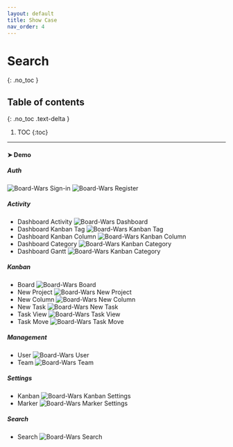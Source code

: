 ```yaml
---
layout: default
title: Show Case
nav_order: 4
---
```


# Search
{: .no_toc }

## Table of contents
{: .no_toc .text-delta }

1. TOC
{:toc}

---

<!-- Demo -->
#### ➤ Demo
##### Auth
![Board-Wars Sign-in](../../assets/images/auth/Auth.png)
![Board-Wars Register](../../assets/images/auth/auth-register.png)
##### Activity
* Dashboard Activity
  ![Board-Wars Dashboard](../../assets/images/activity/dashboard.png)
* Dashboard Kanban Tag
  ![Board-Wars Kanban Tag](../../assets/images/activity/activity-chart-order.png)
* Dashboard Kanban Column
  ![Board-Wars  Kanban Column](../../assets/images/activity/activity-chart-column.png)
* Dashboard Category
  ![Board-Wars  Kanban Category](../../assets/images/activity/activity-chart-category.png)
* Dashboard Gantt
  ![Board-Wars  Kanban Category](../../assets/images/activity/activity-gantt.png)
##### Kanban
* Board
  ![Board-Wars Board](../../assets/images/kanban/board.png)
* New Project
  ![Board-Wars New Project](../../assets/images/kanban/new-project.png)
* New Column
  ![Board-Wars New Column](../../assets/images/kanban/new-column.png)
* New Task
  ![Board-Wars New Task](../../assets/images/kanban/new-task.png)
* Task View
  ![Board-Wars Task View](../../assets/images/kanban/task-view.png)
* Task Move
  ![Board-Wars Task Move](../../assets/images/kanban/task-move.png)
##### Management
* User
  ![Board-Wars User](../../assets/images/management/user.png)
* Team
  ![Board-Wars Team](../../assets/images/management/team.png)
##### Settings
* Kanban 
  ![Board-Wars Kanban Settings](../../assets/images/settings/kanban-settings.png)
* Marker 
  ![Board-Wars Marker Settings](../../assets/images/settings/marker-settings.png)
##### Search
* Search
  ![Board-Wars Search ](../../assets/images/search/search.png)
